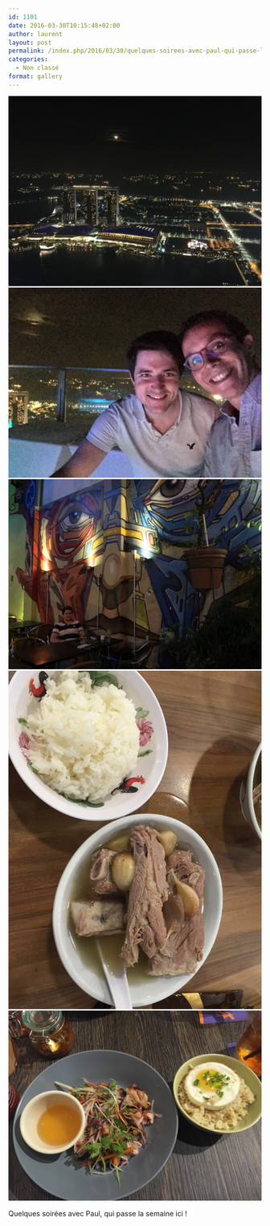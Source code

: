 ```yaml
---
id: 1101
date: 2016-03-30T10:15:48+02:00
author: laurent
layout: post
permalink: /index.php/2016/03/30/quelques-soirees-avec-paul-qui-passe-la-semaine/
categories:
  - Non classé
format: gallery
---
```

<img src="/images/2016/03/tumblr_o4ukihwPHN1uuvt0bo1_1280.jpg" />
<img src="/images/2016/03/tumblr_o4ukihwPHN1uuvt0bo2_1280.jpg" />
<img src="/images/2016/03/tumblr_o4ukihwPHN1uuvt0bo3_1280.jpg" />
<img src="/images/2016/03/tumblr_o4ukihwPHN1uuvt0bo4_1280.jpg" />
<img src="/images/2016/03/tumblr_o4ukihwPHN1uuvt0bo5_1280.jpg" />

Quelques soirées avec Paul, qui passe la semaine ici !